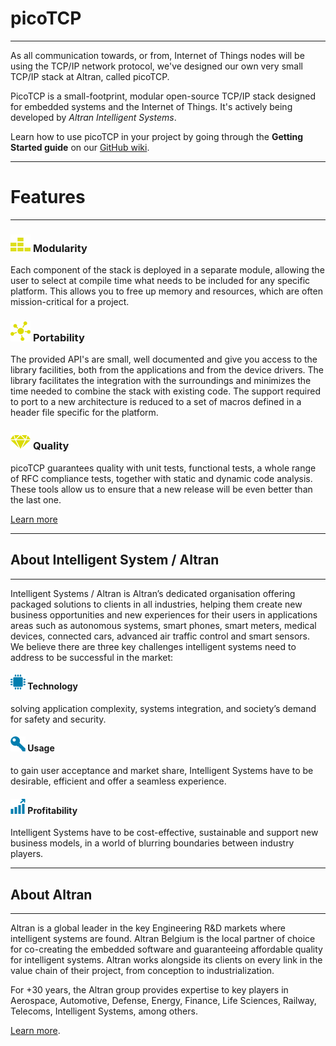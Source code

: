 # **picoTCP**

---------------
As all communication towards, or from, Internet of Things nodes will be using the TCP/IP network protocol, we've designed our own very small TCP/IP stack at Altran, called picoTCP.

PicoTCP is a small-footprint, modular open-source TCP/IP stack designed for embedded systems and the Internet of Things. It's actively being developed by _Altran Intelligent Systems_.

Learn how to use picoTCP in your project by going through the **Getting Started guide** on our [GitHub wiki](https://github.com/tass-belgium/picotcp/wiki).

---------------

# **Features**
---------------

### ![](assets/images/modularity.png)  [](#header-3)**Modularity**
Each component of the stack is deployed in a separate module, allowing the user to select at compile time what needs to be included for any specific platform. This allows you to free up memory and resources, which are often mission-critical for a project.

###  ![](assets/images/portability.png)  [](#header-3)**Portability**
The provided API's are small, well documented and give you access to the library facilities, both from the applications and from the device drivers. The library facilitates the integration with the surroundings and minimizes the time needed to combine the stack with existing code. The support required to port to a new architecture is reduced to a set of macros defined in a header file specific for the platform.
### ![](assets/images/quality.png)  [](#header-3)**Quality**
picoTCP guarantees quality with unit tests, functional tests, a whole range of RFC compliance tests, together with static and dynamic code analysis. These tools allow us to ensure that a new release will be even better than the last one.

[Learn more](mailto:picotcp.belgium@altran.com)


---------------

## **About Intelligent System / Altran**

---------------
Intelligent Systems / Altran is Altran’s dedicated organisation offering packaged solutions to clients in all industries, helping them create new business opportunities and new experiences for their users in applications areas such as autonomous systems, smart phones, smart meters, medical devices, connected cars, advanced air traffic control and smart sensors.
We believe there are three key challenges intelligent systems need to address to be successful in the market:

#### ![](assets/images/computer-cpu.png) **Technology**
solving application complexity, systems integration, and society’s demand for safety and security.

#### ![](assets/images/key.png) **Usage**
to gain user acceptance and market share, Intelligent Systems have to be desirable, efficient and offer a seamless experience.


#### ![](assets/images/profits.png) **Profitability**
 Intelligent Systems have to be cost-effective, sustainable and support new business models, in a world of blurring boundaries between industry players.


---------------


## **About Altran**

---------------



Altran is a global leader in the key Engineering R&D markets where intelligent systems are found. Altran Belgium is the local partner of choice for co-creating the embedded software and guaranteeing affordable quality for intelligent systems.
Altran works alongside its clients on every link in the value chain of their project, from conception to industrialization.

For +30 years, the Altran group provides expertise to key players in Aerospace, Automotive, Defense, Energy, Finance, Life Sciences, Railway, Telecoms, Intelligent Systems, among others.

[Learn more](http://altran.com).
